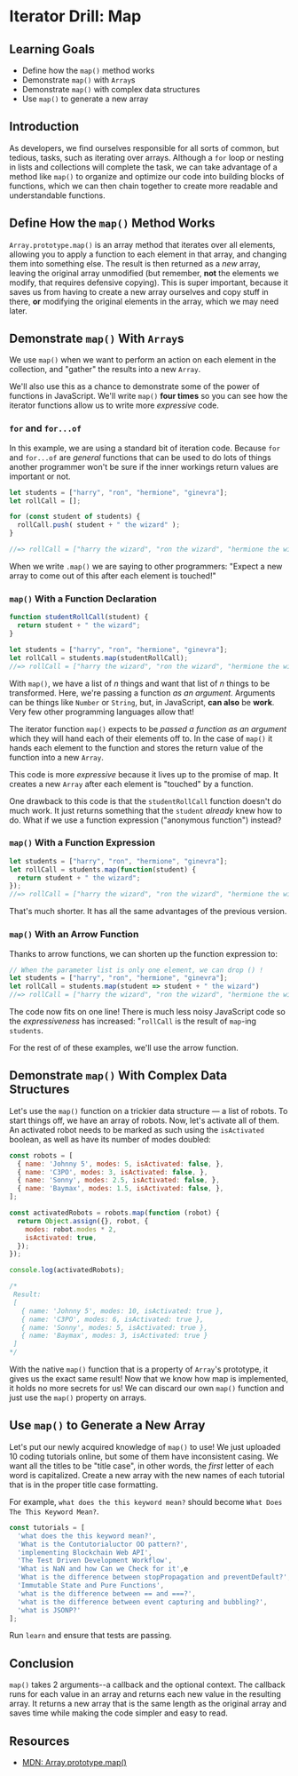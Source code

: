 # Iterator Drill: Map

## Learning Goals

* Define how the `map()` method works
* Demonstrate `map()` with `Array`s
* Demonstrate `map()` with complex data structures
* Use `map()` to generate a new array


## Introduction

As developers, we find ourselves responsible for all sorts of common, but
tedious, tasks, such as iterating over arrays. Although a `for` loop or nesting
in lists and collections will complete the task, we can take advantage of a
method like `map()` to organize and optimize our code into building blocks
of functions, which we can then chain together to create more readable and
understandable functions.

## Define How the `map()` Method Works

`Array.prototype.map()` is an array method that iterates over all elements,
allowing you to apply a function to each element in that array, and changing
them into something else. The result is then returned as a *new* array, leaving
the original array unmodified (but remember, **not** the elements we modify, that
requires defensive copying). This is super important, because it saves us from
having to create a new array ourselves and copy stuff in there, **or** modifying
the original elements in the array, which we may need later.

## Demonstrate `map()` With `Array`s

We use `map()` when we want to perform an action on each element in the collection,
and "gather" the results into a new `Array`.

We'll also use this as a chance to demonstrate some of the power of functions in
JavaScript. We'll write `map()` **four times** so you can see how the iterator
functions allow us to write more _expressive_ code.

### `for` and `for...of`

In this example, we are using a standard bit of iteration code. Because
`for ` and `for...of` are _general_ functions that can be used to do lots
of things another programmer won't be sure if the inner workings return
values are important or not.

```js
let students = ["harry", "ron", "hermione", "ginevra"];
let rollCall = [];

for (const student of students) {
  rollCall.push( student + " the wizard" );
}

//=> rollCall = ["harry the wizard", "ron the wizard", "hermione the wizard", "ginevra the wizard"];
```

When we write `.map()` we are saying to other programmers: "Expect a new array
to come out of this after each element is touched!"

### `map()` With a Function Declaration

```js
function studentRollCall(student) {
  return student + " the wizard";
}

let students = ["harry", "ron", "hermione", "ginevra"];
let rollCall = students.map(studentRollCall);
//=> rollCall = ["harry the wizard", "ron the wizard", "hermione the wizard", "ginevra the wizard"];
```
With `map()`, we have a list of _n_ things and want that list of _n_ things
to be transformed. Here, we're passing a function _as an argument_. Arguments
can be things like `Number` or `String`, but, in JavaScript, **can also** be
**work**. Very few other programming languages allow that!

The iterator function `map()` expects to be _passed a function as an
argument_ which they will hand each of their elements off to. In the case of
`map()` it hands each element to the function and stores the return value of
the function into a new `Array`.

This code is more _expressive_ because it lives up to the promise of map. It
creates a new `Array` after each element is "touched" by a function.

One drawback to this code is that the `studentRollCall` function doesn't do
much work. It just returns something that the `student` _already_ knew how to
do.  What if we use a function expression ("anonymous function") instead?

### `map()` With a Function Expression

```js
let students = ["harry", "ron", "hermione", "ginevra"];
let rollCall = students.map(function(student) {
  return student + " the wizard";
});
//=> rollCall = ["harry the wizard", "ron the wizard", "hermione the wizard", "ginevra the wizard"];
```

That's much shorter. It has all the same advantages of the previous version.

### `map()` With an Arrow Function

Thanks to arrow functions, we can shorten up the function expression to:

```js
// When the parameter list is only one element, we can drop () !
let students = ["harry", "ron", "hermione", "ginevra"];
let rollCall = students.map(student => student + " the wizard")
//=> rollCall = ["harry the wizard", "ron the wizard", "hermione the wizard", "ginevra the wizard"];
```

The code now fits on one line! There is much less noisy JavaScript code so
the _expressiveness_ has increased: "`rollCall` is the result of `map`-ing
`students`.

For the rest of of these examples, we'll use the arrow function.

## Demonstrate `map()` With Complex Data Structures

Let's use the `map()` function on a trickier data structure — a list of robots.
To start things off, we have an array of robots. Now, let's activate all of
them. An activated robot needs to be marked as such using the `isActivated`
boolean, as well as have its number of modes doubled:

```js
const robots = [
  { name: 'Johnny 5', modes: 5, isActivated: false, },
  { name: 'C3PO', modes: 3, isActivated: false, },
  { name: 'Sonny', modes: 2.5, isActivated: false, },
  { name: 'Baymax', modes: 1.5, isActivated: false, },
];

const activatedRobots = robots.map(function (robot) {
  return Object.assign({}, robot, {
    modes: robot.modes * 2,
    isActivated: true,
  });
});

console.log(activatedRobots);

/*
 Result:
 [
   { name: 'Johnny 5', modes: 10, isActivated: true },
   { name: 'C3PO', modes: 6, isActivated: true },
   { name: 'Sonny', modes: 5, isActivated: true },
   { name: 'Baymax', modes: 3, isActivated: true }
 ]
*/
```

With  the native `map()` function that is a property of `Array`'s prototype,
it gives us the exact same result! Now that we know how map is implemented,
it holds no more secrets for us! We can discard our own `map()` function and
just use the `map()` property on arrays.

## Use `map()` to Generate a New Array

Let's put our newly acquired knowledge of `map()` to use! We just uploaded 10 coding
tutorials online, but some of them have inconsistent casing. We want all the titles
to be "title case", in other words, the _first_ letter of each word is capitalized.
Create a new array with the new names of each tutorial that is in the proper title
case formatting.

For example, `what does the this keyword mean?` should become `What Does The This Keyword Mean?`.

```js
const tutorials = [
  'what does the this keyword mean?',
  'What is the Contutorialuctor OO pattern?',
  'implementing Blockchain Web API',
  'The Test Driven Development Workflow',
  'What is NaN and how Can we Check for it',e
  'What is the difference between stopPropagation and preventDefault?',
  'Immutable State and Pure Functions',
  'what is the difference between == and ===?',
  'what is the difference between event capturing and bubbling?',
  'what is JSONP?'
];
```

Run `learn` and ensure that tests are passing.

## Conclusion

`map()` takes 2 arguments--a callback and the optional context. The callback runs
for each value in an array and returns each new value in the resulting array. It
returns a new array that is the same length as the original array and saves time
while making the code simpler and easy to read.

## Resources

- [MDN: Array.prototype.map()](https://developer.mozilla.org/en-US/docs/Web/JavaScript/Reference/Global_Objects/Array/map)
